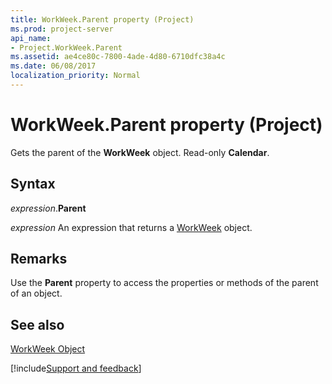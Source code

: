 ```yaml
---
title: WorkWeek.Parent property (Project)
ms.prod: project-server
api_name:
- Project.WorkWeek.Parent
ms.assetid: ae4ce80c-7800-4ade-4d80-6710dfc38a4c
ms.date: 06/08/2017
localization_priority: Normal
---
```



# WorkWeek.Parent property (Project)

Gets the parent of the  **WorkWeek** object. Read-only **Calendar**.


## Syntax

_expression_.**Parent**

 _expression_ An expression that returns a [WorkWeek](./Project.WorkWeek.md) object.


## Remarks

Use the  **Parent** property to access the properties or methods of the parent of an object.


## See also


[WorkWeek Object](Project.WorkWeek.md)

[!include[Support and feedback](~/includes/feedback-boilerplate.md)]